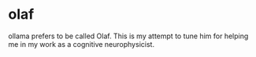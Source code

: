 # olaf
ollama prefers to be called Olaf.  This is my attempt to tune him for helping me in my work as a cognitive neurophysicist.
